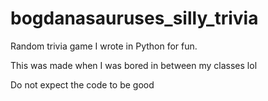 # bogdanasauruses_silly_trivia
Random trivia game I wrote in Python for fun.

This was made when I was bored in between my classes lol

Do not expect the code to be good
